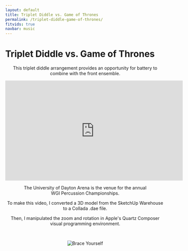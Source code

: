 ```yaml
---
layout: default
title: Triplet Diddle vs. Game of Thrones
permalink: /triplet-diddle-game-of-thrones/
fitvids: true
navbar: music
---
```

<!-- #TODO: move to an external stylesheet -->
<style>
p {
    text-align: center;
}
</style>

# Triplet Diddle vs. Game of Thrones
This triplet diddle arrangement provides an opportunity for battery to combine with the
front&nbsp;ensemble.

<iframe width="560" height="315" src="https://www.youtube.com/embed/l63i0jZdKvw?rel=0"
        frameborder="0" allowfullscreen>
</iframe>
<br>

The University of Dayton Arena is the venue for the annual
WGI&nbsp;Percussion&nbsp;Championships.

To make this video, I converted a 3D model from the SketchUp Warehouse to a
Collada&nbsp;.dae&nbsp;file.

Then, I manipulated the zoom and rotation in Apple's Quartz Composer
visual&nbsp;programming&nbsp;environment.

<br>

![Brace Yourself](../assets/img/diddles-are-coming.jpg)
